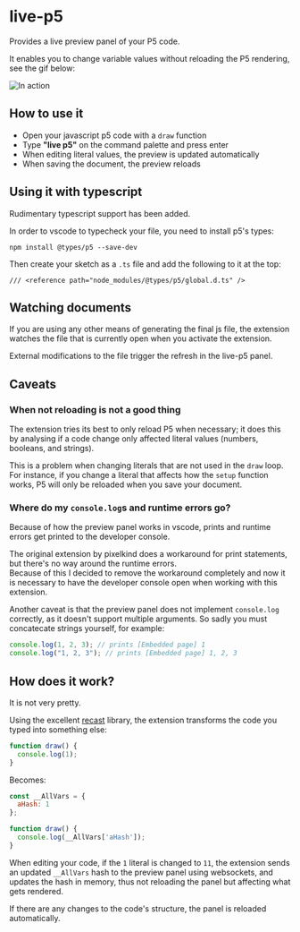 # live-p5

Provides a live preview panel of your P5 code.

It enables you to change variable values without reloading the P5 rendering, see the gif below:

![In action](image.gif)

## How to use it

* Open your javascript p5 code with a `draw` function
* Type **"live p5"** on the command palette and press enter
* When editing literal values, the preview is updated automatically
* When saving the document, the preview reloads

## Using it with typescript

Rudimentary typescript support has been added.

In order to vscode to typecheck your file, you need to install p5's types:

```
npm install @types/p5 --save-dev
```

Then create your sketch as a `.ts` file and add the following to it at the top:

```
/// <reference path="node_modules/@types/p5/global.d.ts" />
```

## Watching documents

If you are using any other means of generating the final js file, the extension
watches the file that is currently open when you activate the extension.

External modifications to the file trigger the refresh in the live-p5 panel.

## Caveats

### When **not** reloading is not a good thing

The extension tries its best to only reload P5 when necessary; it does this by analysing if a code change only affected literal values (numbers, booleans, and strings).

This is a problem when changing literals that are not used in the `draw` loop. For instance, if you change a literal that affects how the `setup` function works, P5 will only be reloaded when you save your document.

### Where do my `console.log`s and runtime errors go?

Because of how the preview panel works in vscode, prints and runtime errors get printed to the developer console.  

The original extension by pixelkind does a workaround for print statements, but there's no way around the runtime errors.  
Because of this I decided to remove the workaround completely and now it is necessary to have the developer console open when working with this extension.

Another caveat is that the preview panel does not implement `console.log` correctly, as it doesn't support multiple arguments. So sadly you must concatecate strings yourself, for example:

```javascript
console.log(1, 2, 3); // prints [Embedded page] 1
console.log("1, 2, 3"); // prints [Embedded page] 1, 2, 3
```

## How does it work?

It is not very pretty.

Using the excellent [recast](https://github.com/benjamn/recast) library, the extension transforms the code you typed into something else:

```javascript
function draw() {
  console.log(1);
}
```

Becomes:

```javascript
const __AllVars = {
  aHash: 1
};

function draw() {
  console.log(__AllVars['aHash']);
}
```

When editing your code, if the `1` literal is changed to `11`, the extension sends an updated `__AllVars` hash to the preview panel using websockets, and updates the hash in memory, thus not reloading the panel but affecting what gets rendered.

If there are any changes to the code's structure, the panel is reloaded automatically.
